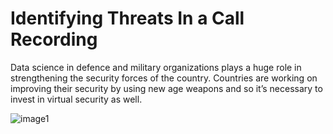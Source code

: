 # **Identifying Threats In a Call Recording**
<p>Data science in defence and military organizations plays a huge role in strengthening the security forces of the country. Countries are working on improving their security by using new age weapons and so it’s necessary to invest in virtual security as well. 
  </p>
  
  ![image1](https://user-images.githubusercontent.com/62648110/93491080-e7211580-f926-11ea-992b-65b338037580.jpg)
